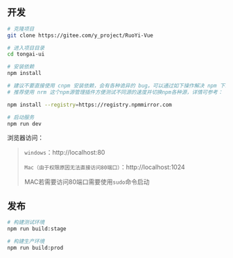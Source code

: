 ## 开发

```bash
# 克隆项目
git clone https://gitee.com/y_project/RuoYi-Vue

# 进入项目目录
cd tongai-ui

# 安装依赖
npm install

# 建议不要直接使用 cnpm 安装依赖，会有各种诡异的 bug。可以通过如下操作解决 npm 下载速度慢的问题
# 推荐使用 nrm 这个npm源管理插件方便测试不同源的速度并切换npm各种源，详情可参考：

npm install --registry=https://registry.npmmirror.com

# 启动服务
npm run dev
```

浏览器访问：
> `windows`：http://localhost:80
> 
>`Mac（由于权限原因无法直接访问80端口）`：http://localhost:1024
> 
> MAC若需要访问80端口需要使用`sudo`命令启动

## 发布

```bash
# 构建测试环境
npm run build:stage

# 构建生产环境
npm run build:prod
```
